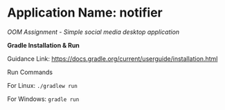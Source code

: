 # Application Name: notifier
 _OOM Assignment - Simple social media desktop application_

**Gradle Installation & Run**

Guidance Link: https://docs.gradle.org/current/userguide/installation.html

Run Commands

  For Linux:    `./gradlew run`

  For Windows:  `gradle run`
